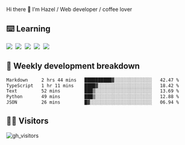 
Hi there 👋 I’m Hazel / Web developer / coffee lover

## ⌨️ Learning

<samp>
 <a href="https://github.com/vuejs/core"><img src="https://api.iconify.design/logos:vue.svg" /></a>
  <a href="https://github.com/vuejs/core"><img src="https://api.iconify.design/logos:react.svg" /></a>
  <a href="https://github.com/vitejs/vite"><img src="https://api.iconify.design/logos:vitejs.svg" /></a>
  <a href="https://github.com/microsoft/TypeScript"><img src="https://api.iconify.design/logos:typescript-icon.svg" /></a> 
  <a href="https://github.com/unocss/unocss"><img src="https://api.iconify.design/logos:unocss.svg" /></a>
  

</samp>


## 🦀 Weekly development breakdown

<!--START_SECTION:waka-->

```txt
Markdown     2 hrs 44 mins   ██████████▓░░░░░░░░░░░░░░   42.47 %
TypeScript   1 hr 11 mins    ████▓░░░░░░░░░░░░░░░░░░░░   18.42 %
Text         52 mins         ███▒░░░░░░░░░░░░░░░░░░░░░   13.69 %
Python       49 mins         ███▒░░░░░░░░░░░░░░░░░░░░░   12.88 %
JSON         26 mins         █▓░░░░░░░░░░░░░░░░░░░░░░░   06.94 %
```

<!--END_SECTION:waka-->
## 👬🏻 Visitors

![gh_visitors](https://profile-counter.glitch.me/Hazel-Lin/count.svg)

